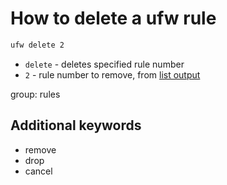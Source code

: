 # How to delete a ufw rule

```bash
ufw delete 2
```

- `delete` - deletes specified rule number
- `2` - rule number to remove, from [list output](/ufw/get-all-ufw-rules)

group: rules


## Additional keywords
- remove
- drop
- cancel
